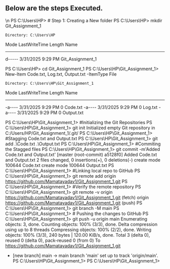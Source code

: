 ## Below are the steps Executed.
\n PS C:\Users\HP> # Step 1: Creating a New folder
PS C:\Users\HP> mkdir Git_Assignment_1


    Directory: C:\Users\HP


Mode                 LastWriteTime         Length Name
----                 -------------         ------ ----
d-----         3/31/2025   9:29 PM                Git_Assignment_1


PS C:\Users\HP> cd Git_Assignment_1
PS C:\Users\HP\Git_Assignment_1> New-Item Code.txt, Log.txt, Output.txt -ItemType File


    Directory: C:\Users\HP\Git_Assignment_1


Mode                 LastWriteTime         Length Name
----                 -------------         ------ ----
-a----         3/31/2025   9:29 PM              0 Code.txt
-a----         3/31/2025   9:29 PM              0 Log.txt
-a----         3/31/2025   9:29 PM              0 Output.txt


PS C:\Users\HP\Git_Assignment_1> #Initializing the Git Repositories
PS C:\Users\HP\Git_Assignment_1> git init
Initialized empty Git repository in C:/Users/HP/Git_Assignment_1/.git/
PS C:\Users\HP\Git_Assignment_1> #Stagging Code.txt and Output.txt
PS C:\Users\HP\Git_Assignment_1> git add .\Code.txt .\Output.txt
PS C:\Users\HP\Git_Assignment_1> #Commiting the Stagged files
PS C:\Users\HP\Git_Assignment_1> git commit -m'Added Code.txt and Output.txt'
[master (root-commit) a5128f0] Added Code.txt and Output.txt
 2 files changed, 0 insertions(+), 0 deletions(-)
 create mode 100644 Code.txt
 create mode 100644 Output.txt
PS C:\Users\HP\Git_Assignment_1> #Linking local repo to GitHub
PS C:\Users\HP\Git_Assignment_1> git remote add origin https://github.com/Mamatayadav1/Git_Assignment_1.git
PS C:\Users\HP\Git_Assignment_1> #Verify the remote repository
PS C:\Users\HP\Git_Assignment_1> git remote -v
origin  https://github.com/Mamatayadav1/Git_Assignment_1.git (fetch)
origin  https://github.com/Mamatayadav1/Git_Assignment_1.git (push)
PS C:\Users\HP\Git_Assignment_1> git branch -M main
PS C:\Users\HP\Git_Assignment_1> # Pushing the changes to GitHub
PS C:\Users\HP\Git_Assignment_1> git push -u origin main
Enumerating objects: 3, done.
Counting objects: 100% (3/3), done.
Delta compression using up to 8 threads
Compressing objects: 100% (2/2), done.
Writing objects: 100% (3/3), 240 bytes | 120.00 KiB/s, done.
Total 3 (delta 0), reused 0 (delta 0), pack-reused 0 (from 0)
To https://github.com/Mamatayadav1/Git_Assignment_1.git
 * [new branch]      main -> main
branch 'main' set up to track 'origin/main'.
PS C:\Users\HP\Git_Assignment_1>
PS C:\Users\HP\Git_Assignment_1>
